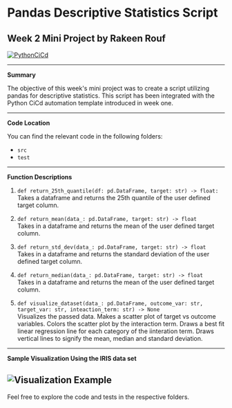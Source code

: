 # Pandas Descriptive Statistics Script
## Week 2 Mini Project by Rakeen Rouf

[![PythonCiCd](https://github.com/nogibjj/PandasDescriptiveStatisitcs/actions/workflows/python_ci_cd.yml/badge.svg)](https://github.com/nogibjj/PandasDescriptiveStatisitcs/actions/workflows/python_ci_cd.yml)

---

**Summary**

The objective of this week's mini project was to create a script utilizing pandas for descriptive statistics. This script has been integrated with the Python CiCd automation template introduced in week one.

---

**Code Location**

You can find the relevant code in the following folders:
- `src`
- `test`

---

**Function Descriptions**

1. `def return_25th_quantile(df: pd.DataFrame, target: str) -> float:`  
   Takes a dataframe and returns the 25th quantile of the user defined target column.

2. `def return_mean(data_: pd.DataFrame, target: str) -> float`  
   Takes in a dataframe and returns the mean of the user defined target column.

3. `def return_std_dev(data_: pd.DataFrame, target: str) -> float`  
   Takes in a dataframe and returns the standard deviation of the user defined target column.

4. `def return_median(data_: pd.DataFrame, target: str) -> float`  
   Takes in a dataframe and returns the mean of the user defined target column.

5. `def visualize_dataset(data_: pd.DataFrame, outcome_var: str, target_var: str, inteaction_term: str) -> None`  
   Visualizes the passed data. Makes a scatter plot of target vs outcome variables. Colors the scatter
   plot by the interaction term. Draws a best fit linear regression line for each category of the iinteration
   term. Draws vertical lines to signify the mean, median and standard deviation.

---

**Sample Visualization Using the IRIS data set**

![Visualization Example](https://user-images.githubusercontent.com/36940292/266804593-4fe25e4a-186c-4e49-956a-508c5d66cb05.jpg)
---
Feel free to explore the code and tests in the respective folders.
